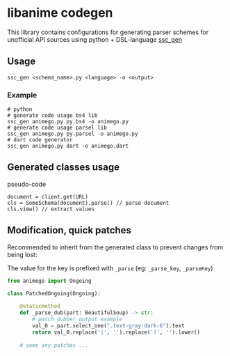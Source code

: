 # libanime codegen
This library contains configurations for generating parser schemes for unofficial API sources using
python + DSL-language [ssc_gen](https://github.com/vypivshiy/selector_schema_codegen) 

## Usage
```
ssc_gen <schema_name>.py <language> -o <output>
```
### Example

```shell
# python
# generate code usage bs4 lib
ssc_gen animego.py py.bs4 -o animego.py
# generate code usage parsel lib
ssc_gen animego.py py.parsel -o animego.py
# dart code generator
ssc_gen animego.py dart -o animego.dart
```

## Generated classes usage

pseudo-code
```
document = client.get(URL)
cls = SomeSchema(document).parse() // parse document
cls.view() // extract values
```

## Modification, quick patches

Recommended to inherit from the generated class to prevent changes from being lost:

The value for the key is prefixed with `_parse` (eg: `_parse_key`, `_parseKey`)

```python
from animego import Ongoing

class PatchedOngoing(Ongoing):
    
    @staticmethod
    def _parse_dub(part: BeautifulSoup) -> str:
        # patch dubber output example
        val_0 = part.select_one(".text-gray-dark-6").text
        return val_0.replace('(', '').replace(')', '').lower()
    
    # some any patches ...
```
